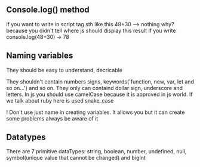 ## Console.log() method

if you want to write in script tag sth like this 48+30 --> nothing
why? 
because you didn't tell where js should display this result
if you write console.log(48+30) -> 78

## Naming variables

They should be easy to understand, decricable

They shouldn't contain numbers signs, keywords('function, new, var, let and so on...') and so on. They only can containd dollar sign, underscore and letters.
In js you should use camelCase because it is approved in js world. If we talk about ruby here is used snake_case 

! Don't use just name in creating variables. It allows you but it can create some problems always be aware of it

## Datatypes

There are 7 primitive dataTypes: string, boolean, number, undefined, null, symbol(unique value that cannot be changed) and bigInt